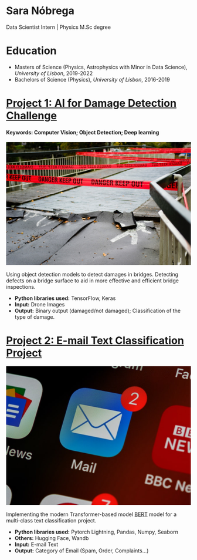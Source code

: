 
# Sara Nóbrega
Data Scientist Intern | Physics M.Sc degree

# Education
* Masters of Science (Physics, Astrophysics with Minor in Data Science), *University of Lisbon*, 2019-2022
* Bachelors of Science (Physics), *University of Lisbon*, 2016-2019

# [Project 1: AI for Damage Detection Challenge](https://github.com/saranobrega/AI-for-Damage-Inspection-Project)
#### Keywords: Computer Vision; Object Detection; Deep learning
![alt text](damage.jpg)
 
 
Using object detection models to detect damages in bridges. Detecting defects on a bridge surface to aid in more effective and efficient bridge inspections.
* **Python libraries used:** TensorFlow, Keras
* **Input:** Drone Images
* **Output:** Binary output (damaged/not damaged); Classification of the type of damage.

# [Project 2: E-mail Text Classification Project](https://github.com/saranobrega/E-mail-Text-Classification-Project)
![alt text](email.jpg)


Implementing the modern Transformer-based model [BERT](https://huggingface.co/docs/transformers/model_doc/bert) model for a multi-class text classification project.
* **Python libraries used:** Pytorch Lightning, Pandas, Numpy, Seaborn
* **Others:** Hugging Face, Wandb
* **Input:** E-mail Text
* **Output:** Category of Email (Spam, Order, Complaints...)
